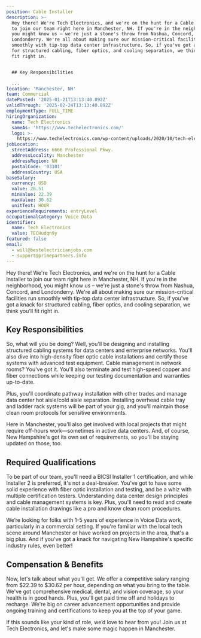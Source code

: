 ```yaml
---
position: Cable Installer
description: >-
  Hey there! We're Tech Electronics, and we're on the hunt for a Cable Installer
  to join our team right here in Manchester, NH. If you're in the neighborhood,
  you might know us – we're just a stone's throw from Nashua, Concord, and
  Londonderry. We're all about making sure our mission-critical facilities run
  smoothly with tip-top data center infrastructure. So, if you've got a knack
  for structured cabling, fiber optics, and cooling separation, we think you'll
  fit right in.


  ## Key Responsibilities

  ...
location: 'Manchester, NH'
team: Commercial
datePosted: '2025-01-21T13:13:40.892Z'
validThrough: '2025-02-24T13:13:40.892Z'
employmentType: FULL_TIME
hiringOrganization:
  name: Tech Electronics
  sameAs: 'https://www.techelectronics.com/'
  logo: >-
    https://www.techelectronics.com/wp-content/uploads/2020/10/tech-electronics-logo.png
jobLocation:
  streetAddress: 6666 Professional Pkwy.
  addressLocality: Manchester
  addressRegion: NH
  postalCode: '03101'
  addressCountry: USA
baseSalary:
  currency: USD
  value: 26.51
  minValue: 22.39
  maxValue: 30.62
  unitText: HOUR
experienceRequirements: entryLevel
occupationalCategory: Voice Data
identifier:
  name: Tech Electronics
  value: TECHudqn9y
featured: false
email:
  - will@bestelectricianjobs.com
  - support@primepartners.info
---
```




Hey there! We're Tech Electronics, and we're on the hunt for a Cable Installer to join our team right here in Manchester, NH. If you're in the neighborhood, you might know us – we're just a stone's throw from Nashua, Concord, and Londonderry. We're all about making sure our mission-critical facilities run smoothly with tip-top data center infrastructure. So, if you've got a knack for structured cabling, fiber optics, and cooling separation, we think you'll fit right in.

## Key Responsibilities

So, what will you be doing? Well, you'll be designing and installing structured cabling systems for data centers and enterprise networks. You'll also dive into high-density fiber optic cable installations and certify those systems with advanced test equipment. Cable management in network rooms? You've got it. You'll also terminate and test high-speed copper and fiber connections while keeping our testing documentation and warranties up-to-date.

Plus, you'll coordinate pathway installation with other trades and manage data center hot aisle/cold aisle separation. Installing overhead cable tray and ladder rack systems will be part of your gig, and you'll maintain those clean room protocols for sensitive environments.

Here in Manchester, you'll also get involved with local projects that might require off-hours work—sometimes in active data centers. And, of course, New Hampshire's got its own set of requirements, so you'll be staying updated on those, too.

## Required Qualifications

To be part of our team, you'll need a BICSI Installer 1 certification, and while Installer 2 is preferred, it's not a deal-breaker. You've got to have some solid experience with fiber optic installation and testing, and be a whiz with multiple certification testers. Understanding data center design principles and cable management systems is key. Plus, you'll need to read and create cable installation drawings like a pro and know clean room procedures.

We’re looking for folks with 1-5 years of experience in Voice Data work, particularly in a commercial setting. If you're familiar with the local tech scene around Manchester or have worked on projects in the area, that's a big plus. And if you've got a knack for navigating New Hampshire's specific industry rules, even better!

## Compensation & Benefits

Now, let's talk about what you'll get. We offer a competitive salary ranging from $22.39 to $30.62 per hour, depending on what you bring to the table. We've got comprehensive medical, dental, and vision coverage, so your health is in good hands. Plus, you'll get paid time off and holidays to recharge. We're big on career advancement opportunities and provide ongoing training and certifications to keep you at the top of your game.

If this sounds like your kind of role, we’d love to hear from you! Join us at Tech Electronics, and let's make some magic happen in Manchester.
